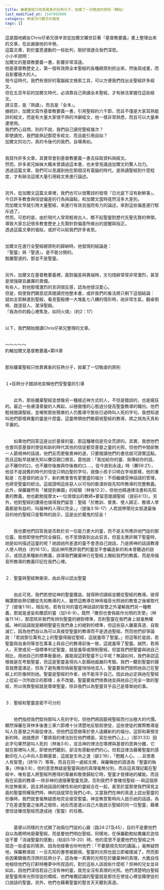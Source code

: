 ```yaml
---
title: 離棄聖經只依靠異象的狂熱分子，拋棄了一切敬虔的原則（轉貼）
last_modified_at: 1547993090
category: 教會流行觀念的偏差
tags: []
---
```


<p>這是園地網友Chris仔弟兄很辛苦從加爾文曠世巨著『基督教要義』書上整理出來的文章，在此謝謝他的辛勞。<br/>這篇文章，對於靈恩運動的一些批判，剛好很適合我們深思。<br/><!--more-->小小羊說明：<br/>加爾文的基督教要義一書，影響非常深遠。<br/>他是基督教歷史上，第一個有效將全本聖經的各種總原則抓出來，然後寫成書，而且影響極大的人。<br/>現今這時代，我們有很好的電腦經文檢索工具，可以方便我們找出全聖經許多經文。<br/>但在五百年前的加爾文時代，必須靠自己熟讀全本聖經，才有辦法掌握住這些經文。<br/>請注意，是『熟讀』，而且是『全本』。<br/>據統計，加爾文寫作基督教要義一書，引用聖經約六千節，而且不僅是大家耳熟能詳的經文，而是有大量大家很不熟的冷僻經文，他一樣非常熟悉，而且可以大量串連使用。<br/>我們捫心自問，別的不說，我們自己讀完聖經幾次？<br/>即使讀完，我們能熟記那麼多經文、而且能引用自如？<br/>加爾文的功力，真的令後代的我們，自嘆弗如。<br/><br/><br/>我寫作許多文章，其實常會到基督教要義一書去採取資料與經文。<br/>然而，許多弟兄姊妹大概未曾讀過這本書，也未曾見識過加爾文的驚人功力。<br/>透過這篇文章，我們可以見識到他在那個沒有電腦的時代，是熟讀聖經到什麼程度，才有辦法這樣大量引用經文來進行論述。<br/><br/><br/>另外，從加爾文這篇文章裡，我們也可以很驚訝的發現『日光底下沒有新鮮事』。<br/>今日許多教會與信徒偏差的行為與論點，和加爾文當時竟然沒多大差別。<br/>而加爾文早就引用大量聖經，來進行有效且強而有力的論述，來對這些偏差進行駁斥過了。<br/>然而，可悲的是，由於現代人常常輕視古人、瞧不起聖靈對歷代先聖先賢的帶領，導致大家忘記很多教會歷史上先賢針對偏差所做出的提醒與指正。<br/>透過這篇文章的張貼，或許可以給我們許多省思。<br/><br/><br/>加爾文在進行全聖經總原則的歸納時，他發現的結論是：<br/>『聖靈』與『聖道』，是不能分開的。<br/>脫離聖道的，那並不是聖靈。<br/><br/><br/>另外，加爾文在基督教要義裡，面對偏差與異端時，文句措辭常常非常激烈，甚至是很強硬且嚴厲的責備。<br/>有些人，對他那樣激烈的言詞很反感，認為他很沒愛心。<br/>但是，假使我們願意認真閱讀完他整本書，或許我們的看法將只剩下這個結論：<br/>就如主耶穌進到聖殿，看見聖殿裡一大堆亂七八糟的情形時，祂非常生氣，翻桌倒椅、趕逐惡人、潔淨聖殿。<br/>『我為你的殿心裡焦急，如同火燒』（約2：17）<br/><br/><br/>以下，我們開始閱讀Chris仔弟兄整理的文章。<br/><br/><br/>～～～～～<br/>約翰加爾文基督教要義•第IX章<br/> <br/><br/>那些離棄聖經只依靠異象的狂熱分子，拋棄了一切敬虔的原則<br/> <br/><br/>１•狂熱分子錯誤地宣稱他們受聖靈的引導<br/> <br/><br/>　　此外，那些離棄聖經並想像另一種接近神方式的人，不但是錯誤的，也是瘋狂的。最近一些膚淺善變的人興起，以極傲慢的心態過分提高聖靈教導的職份。他們輕視閱讀聖經，並嘲笑那些簡單的人仍舊導守那些已過時叫人死的字句，我想知道叫他們那樣興奮的靈是什麼靈。這靈帶領他們敢藐視聖經的教導，將之視為天真和平庸的。<br/><br/><br/>　　如果他們回答這是出於基督的靈，那這種確信是完全荒謬的。其實，我想他們也會同意基督的使徒和新約時代其他的信徒都受基督之靈的光照，但他們中間卻無一人藐視神的話語，他們反而更敬畏神的道，只要閱讀他們的書信就可證實這點。而且這點早就被先知以賽亞親口預言。當他說：「我加給你的靈、我傳給你的話，必不離你的口，也不離你後裔與你後裔的口....，從今直到永遠」時（賽59:21），他並不是說舊約時代的信徒只明白聖的字句，就像小孩子只明白字母那樣，他的重點是：在基督的統治下，新約教會會有更豐盛的福分：不但繼續受神話語的管理，也將受聖靈的統治。這就證明這些惡人以可怕的褻瀆拆毁先知所教導的完整教義。此外，保羅雖然有「被提到樂園」的經驗（林後12:2），但他也精通律法書和先知書的教義，他也勸勉提摩太•一位很傑出的教師•要留意閱讀聖經（提前4:13）。另外，他對聖經的讚揚也值得我們留意：聖經「於教訓、督責、使人歸正、教導人學義都是有益的，叫屬神的人得以完全。」（提後3:16-17）人若說帶領兒女抵達最後目的地的聖經只是暫時的啟示，這是出於魔鬼的狂妄！<br/><br/><br/>　　我也要他們回答我是否飲於另一位能力更大的靈，而不是主所應許祂門徒的那位靈。我想即使他們完全癲狂，也不至頭昏到出此狂言。但當主應許賜下聖靈時，祂是如何描述這靈的呢？祂說祂所差遣的靈不會憑自己說話，乃是將神的話語教導人使人明白（約16:13）。因此神所應許我們的靈並不會編造新的和未曾聽過的啟示，或捏造某種新的教義，誤導我們離棄神已在聖經上賜給我們的教義，而是用福音所教導的教義印記在我們心裡。<br/> <br/><br/>２．聖靈與聖經無衝突，由此得以認出聖靈<br/><br/> <br/>　　由此可見，我們若想從神的聖靈獲益，就得熱切讀經並聽從聖經的教導。彼得稱讚那些熱切聽從先知教導的人，雖然這教導在神用福音光照祂的教會之後被取代了（彼後1:19）。相反地，若有任何的靈在神話語的智慧之外灌輸我們另一種教義，那就是虛妄和撒謊的靈（加1:6-9）。既然「撒但也會偽裝作光明的天使」（林後11:14），那麼除非我們有辨別聖靈的絕對標準，否則聖靈在我們身上就毫無權威。神的話語就是顯明聖靈在我們身上的絕對的標準，但這些惡人離棄真道、自取滅亡，因為他們自以為可以真接受聖靈的教導而不是透過聖經。然而他們卻爭論說：「若說那位萬有之上的聖靈得服從聖經，這就羞辱了聖靈。」但這等於是說，若聖靈與自身同等並在萬事上與自己的教導前後一致，這就羞辱了聖靈。誠然，若用人、天使或另一個標準判定聖靈，就是羞辱或限制聖經，但當我們把聖靈與祂自己相比，用祂自己的標準衡量祂，誰能說這對聖靈不公平呢？無論如何，我們承認這樣做是在考驗聖靈，但這是聖靈喜悅向人彰顥祂威嚴的考驗。我們一聽到聖靈的聲音就應當滿足，但為了避免撒但偽裝聖靈悄悄地混入，聖靈要我們按照祂自己在聖經上的形像辨別祂。聖靈是聖經的作者，祂不能背乎自己。因此祂必定與祂在聖經上從前一次所啟示的那樣；永不改變。聖靈要我們倚靠祂並與祂自己完全一致的聖經，所以倚靠聖經就是尊榮聖靈，除非我們以為聖靈背乎自己是尊榮祂的事。<br/><br/> <br/>３．聖經和聖靈是密不可分的<br/><br/> <br/>　　他們指控我們堅持那叫人死的字句，但他們將因藐視聖經而付出極大的代價。顯然保羅在哥林多後書三章六節裡十分清楚地反駁假使徒，這些使徒的實際教導是叫人在基督之外服從律法，但他們這麼做等於使人遠離新約的福分。這耶和華預言新約時，祂就應許「要將我的律法刻在他們裡面，寫在他們心上。」（耶31:33）因此字句果然是叫人死的（林後3:6），並且神的律法在哪裡與基督的恩典分離，它就在那裡叫人死，即使他們聽到，卻沒有感動他們的心。但若這律法藉著聖靈的感動印在人心中向人彰顯基督，這就是生命之道（腓2:16），「甦醒人心，....且使愚人有智慧」（詩19:7）等等。而且在同一處經文裡，保羅稱他的證道為「聖靈的執事」（林後3:8），他的意思無疑是聖靈與祂的真理毫無分別，而且這真理記載在聖經中，唯有當人將聖經所應得的尊嚴和敬畏歸給它時，聖靈才發揮祂的權能。而且我在前面的教導---除非神的道隨著聖靈見證，否則我們不會確信聖經---與這個原則並無衝突，因主將祂話語的確性和祂的靈結合在一起，甚至於當那使我們得見主面的聖靈照耀我們時，神的話就常在我們心中。又當我們在神的真道上認出聖靈的形像時，我們就會毫無疑惑地完全接受聖靈。神並無意暫時向人啟示祂的話語，為了在差遣聖靈之後將之廢除，祂反而差遣以自己大能啟示聖經的同一位聖靈，藉著使信徒確信聖經而達成祂（聖靈）的任務。<br/><br/><br/>　　基督以同樣的方式開了祂兩位門徒的心竅（路24:27及45），目的不是要他們自以為聰明地廢棄聖經，而是要他們明白聖經。同樣地，在保羅勸勉帖撒羅尼迦信徒不要「消滅聖靈的感動」（帖前5:19-20）時，他的意思不是要他們在聖經之外捏造一些虛妄的猜測，因為他接著也吩咐他們：「不要藐視先知的講論。」毫無疑問地，保羅教導說：一旦先知的書卷被藐視，聖靈的光照也就立即被撲滅了。然而那些因著驕傲而浮誇的狂熱分子，認為唯一真實的光照在於離棄神的真理，大膽自信地相信他們在打鼾時睡夢中所捏造的，對於這些人該說些什麼呢？但神的兒女並非如此，因他們深信若自己沒有神的靈，就完全沒有真理的光照。他們清楚明白聖經是聖靈用來光照信徒的橋樑，他們唯獨認識的聖靈就是那住在使徒心裡並藉使徒的口說話的聖靈。另外，他們也藉著聖靈的聖言天天聽到真道。<br/> <br/><br/>
</p>